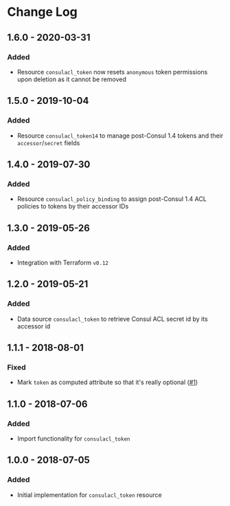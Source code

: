 # Change Log

## 1.6.0 - 2020-03-31

### Added

- Resource `consulacl_token` now resets `anonymous` token permissions upon deletion as it cannot be removed 

## 1.5.0 - 2019-10-04

### Added

- Resource `consulacl_token14` to manage post-Consul 1.4 tokens and their `accessor`/`secret` fields

## 1.4.0 - 2019-07-30

### Added

- Resource `consulacl_policy_binding` to assign post-Consul 1.4 ACL policies to tokens by their accessor IDs

## 1.3.0 - 2019-05-26

### Added

- Integration with Terraform `v0.12`

## 1.2.0 - 2019-05-21

### Added

- Data source `consulacl_token` to retrieve Consul ACL secret id by its accessor id

## 1.1.1 - 2018-08-01

### Fixed

- Mark `token` as computed attribute so that it's really optional ([#1])

## 1.1.0 - 2018-07-06

### Added

- Import functionality for `consulacl_token`


## 1.0.0 - 2018-07-05

### Added

- Initial implementation for `consulacl_token` resource

[#1]: https://github.com/Ashald/terraform-provider-consulacl/issues/1
